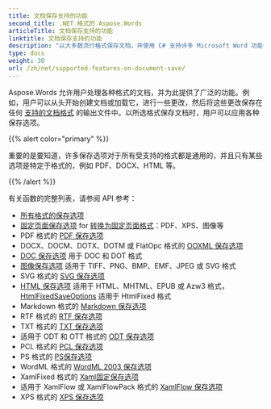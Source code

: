```yaml
---
title: 文档保存支持的功能
second_title: .NET 格式的 Aspose.Words
articleTitle: 文档保存支持的功能
linktitle: 文档保存支持的功能
description: "以大多数流行格式保存文档，并使用 C# 支持许多 Microsoft Word 功能。"
type: docs
weight: 30
url: /zh/net/supported-features-on-document-save/
---
```


Aspose.Words 允许用户处理各种格式的文档，并为此提供了广泛的功能。例如，用户可以从头开始创建文档或加载它，进行一些更改，然后将这些更改保存在任何 [支持的文档格式](/words/zh/net/supported-document-formats/) 的输出文件中。以所选格式保存文档时，用户可以应用各种保存选项。

{{% alert color="primary" %}}

重要的是要知道，许多保存选项对于所有受支持的格式都是通用的，并且只有某些选项是特定于格式的，例如 PDF、DOCX、HTML 等。

{{% /alert %}}

有关函数的完整列表，请参阅 API 参考：

- [所有格式的保存选项](https://reference.aspose.com/words/net/aspose.words.saving/)
- [固定页面保存选项](https://reference.aspose.com/words/net/aspose.words.saving/fixedpagesaveoptions/) for [转换为固定页面格式](/words/zh/net/converting-to-fixed-page-format/)：PDF、XPS、图像等
- PDF 格式的 [PDF 保存选项](https://reference.aspose.com/words/net/aspose.words.saving/pdfsaveoptions/)
- DOCX、DOCM、DOTX、DOTM 或 FlatOpc 格式的 [OOXML 保存选项](https://reference.aspose.com/words/net/aspose.words.saving/ooxmlsaveoptions/)
- [DOC 保存选项](https://reference.aspose.com/words/net/aspose.words.saving/docsaveoptions/) 用于 DOC 和 DOT 格式
- [图像保存选项](https://reference.aspose.com/words/net/aspose.words.saving/imagesaveoptions/) 适用于 TIFF、PNG、BMP、EMF、JPEG 或 SVG 格式
- SVG 格式的 [SVG 保存选项](https://reference.aspose.com/words/net/aspose.words.saving/svgsaveoptions/)
- [HTML 保存选项](https://reference.aspose.com/words/net/aspose.words.saving/htmlsaveoptions/) 适用于 HTML、MHTML、EPUB 或 Azw3 格式，[HtmlFixedSaveOptions](https://reference.aspose.com/words/net/aspose.words.saving/htmlfixedsaveoptions/) 适用于 HtmlFixed 格式
- Markdown 格式的 [Markdown 保存选项](https://reference.aspose.com/words/net/aspose.words.saving/markdownsaveoptions/)
- RTF 格式的 [RTF 保存选项](https://reference.aspose.com/words/net/aspose.words.saving/rtfsaveoptions/)
- TXT 格式的 [TXT 保存选项](https://reference.aspose.com/words/net/aspose.words.saving/txtsaveoptions/)
- 适用于 ODT 和 OTT 格式的 [ODT 保存选项](https://reference.aspose.com/words/net/aspose.words.saving/odtsaveoptions/)
- PCL 格式的 [PCL 保存选项](https://reference.aspose.com/words/net/aspose.words.saving/pclsaveoptions/)
- PS 格式的 [PS保存选项](https://reference.aspose.com/words/net/aspose.words.saving/pssaveoptions/)
- WordML 格式的 [WordML 2003 保存选项](https://reference.aspose.com/words/net/aspose.words.saving/wordml2003saveoptions/)
- XamlFixed 格式的 [Xaml固定保存选项](https://reference.aspose.com/words/net/aspose.words.saving/xamlfixedsaveoptions/)
- 适用于 XamlFlow 或 XamlFlowPack 格式的 [XamlFlow 保存选项](https://reference.aspose.com/words/net/aspose.words.saving/xamlflowsaveoptions/)
- XPS 格式的 [XPS 保存选项](https://reference.aspose.com/words/net/aspose.words.saving/xpssaveoptions/)